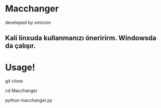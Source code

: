 # Macchanger
developed by omicron

## Kali linxuda kullanmanızı öneririrm. Windowsda da çalışır. 

# Usage!

git clone 

cd Macchanger

python macchanger.py
